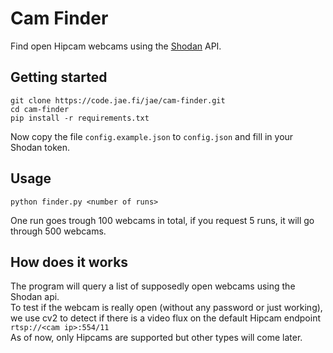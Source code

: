 # Cam Finder

Find open Hipcam webcams using the [Shodan](https://shodan.io) API.

## Getting started

    git clone https://code.jae.fi/jae/cam-finder.git
    cd cam-finder
    pip install -r requirements.txt

Now copy the file `config.example.json` to `config.json` and fill in your Shodan token.

## Usage

    python finder.py <number of runs>

One run goes trough 100 webcams in total, if you request 5 runs, it will go through 500 webcams.

## How does it works

The program will query a list of supposedly open webcams using the Shodan api.  
To test if the webcam is really open (without any password or just working), we use cv2 to detect if there is a video flux on the default Hipcam endpoint `rtsp://<cam ip>:554/11`  
As of now, only Hipcams are supported but other types will come later.

